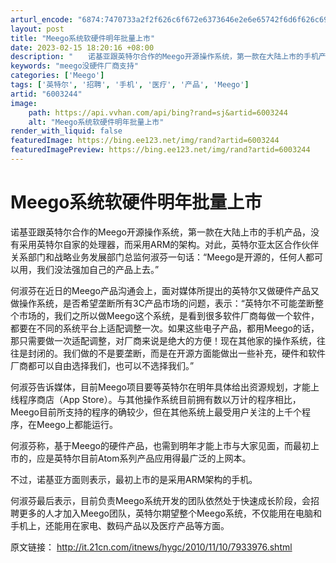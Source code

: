 ```yaml
---
arturl_encode: "6874:7470733a2f2f626c6f672e6373646e2e6e65742f6d6f626c69:6e2f61727469636c652f64657461696c732f36303033323434"
layout: post
title: "Meego系统软硬件明年批量上市"
date: 2023-02-15 18:20:16 +08:00
description: "　　诺基亚跟英特尔合作的Meego开源操作系统，第一款在大陆上市的手机产品，没有采用英特尔自家的处理"
keywords: "meego没硬件厂商支持"
categories: ['Meego']
tags: ['英特尔', '招聘', '手机', '医疗', '产品', 'Meego']
artid: "6003244"
image:
    path: https://api.vvhan.com/api/bing?rand=sj&artid=6003244
    alt: "Meego系统软硬件明年批量上市"
render_with_liquid: false
featuredImage: https://bing.ee123.net/img/rand?artid=6003244
featuredImagePreview: https://bing.ee123.net/img/rand?artid=6003244
---
```


# Meego系统软硬件明年批量上市

诺基亚跟英特尔合作的Meego开源操作系统，第一款在大陆上市的手机产品，没有采用英特尔自家的处理器，而采用ARM的架构。对此，英特尔亚太区合作伙伴关系部门和战略业务发展部门总监何淑芬一句话：“Meego是开源的，任何人都可以用，我们没法强加自己的产品上去。”

何淑芬在近日的Meego产品沟通会上，面对媒体所提出的英特尔又做硬件产品又做操作系统，是否希望垄断所有3C产品市场的问题，表示：“英特尔不可能垄断整个市场的，我们之所以做Meego这个系统，是看到很多软件厂商每做一个软件，都要在不同的系统平台上适配调整一次。如果这些电子产品，都用Meego的话，那只需要做一次适配调整，对厂商来说是绝大的方便！现在其他家的操作系统，往往是封闭的。我们做的不是要垄断，而是在开源方面能做出一些补充，硬件和软件厂商都可以自由选择我们，也可以不选择我们。”

何淑芬告诉媒体，目前Meego项目要等英特尔在明年具体给出资源规划，才能上线程序商店（App Store）。与其他操作系统目前拥有数以万计的程序相比，Meego目前所支持的程序的确较少，但在其他系统上最受用户关注的上千个程序，在Meego上都能运行。

何淑芬称，基于Meego的硬件产品，也需到明年才能上市与大家见面，而最初上市的，应是英特尔目前Atom系列产品应用得最广泛的上网本。

不过，诺基亚方面则表示，最初上市的是采用ARM架构的手机。

何淑芬最后表示，目前负责Meego系统开发的团队依然处于快速成长阶段，会招聘更多的人才加入Meego团队，英特尔期望整个Meego系统，不仅能用在电脑和手机上，还能用在家电、数码产品以及医疗产品等方面。

原文链接：
<http://it.21cn.com/itnews/hygc/2010/11/10/7933976.shtml>